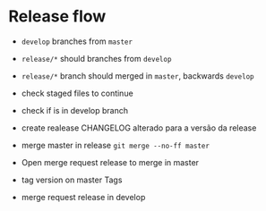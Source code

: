 # Release flow

- `develop` branches from `master`
- `release/*` should branches from `develop`
- `release/*` branch should merged in `master`, backwards `develop`

- check staged files to continue
- check if is in develop branch

- create realease 
    CHANGELOG alterado para a versão da release

- merge master in release
    `git merge --no-ff master`

- Open merge request release to merge in master


- tag version on master
    Tags 

- merge request release in develop